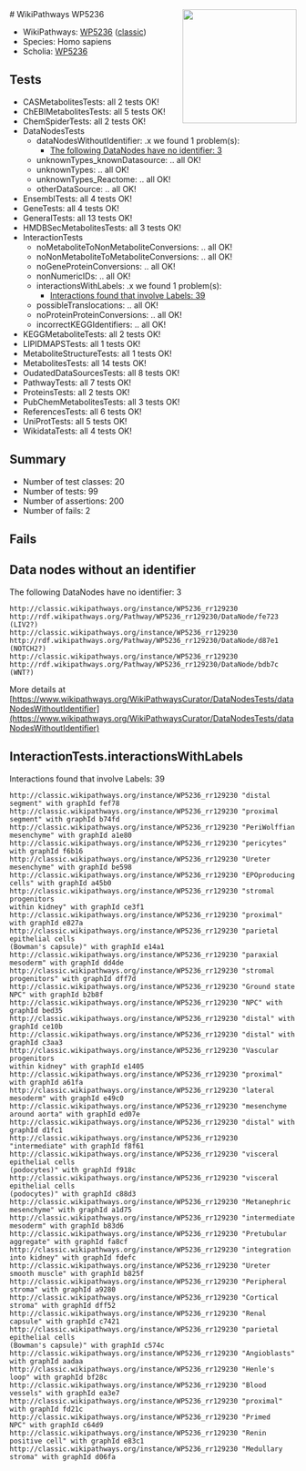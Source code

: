 <img style="float: right; width: 200px" src="https://upload.wikimedia.org/wikipedia/commons/thumb/8/83/Wplogo_with_text_500.png/640px-Wplogo_with_text_500.png" />
# WikiPathways WP5236

* WikiPathways: [WP5236](https://wikipathways.org/pathways/WP5236) ([classic](https://classic.wikipathways.org/instance/WP5236))
* Species: Homo sapiens
* Scholia: [WP5236](https://scholia.toolforge.org/wikipathways/WP5236)
## Tests
* CASMetabolitesTests: all 2 tests OK!
* ChEBIMetabolitesTests: all 5 tests OK!
* ChemSpiderTests: all 2 tests OK!
* DataNodesTests
    * dataNodesWithoutIdentifier: .x we found 1 problem(s):
        * [The following DataNodes have no identifier: 3](#d2d32fa2)
    * unknownTypes_knownDatasource: .. all OK!
    * unknownTypes: .. all OK!
    * unknownTypes_Reactome: .. all OK!
    * otherDataSource: .. all OK!
* EnsemblTests: all 4 tests OK!
* GeneTests: all 4 tests OK!
* GeneralTests: all 13 tests OK!
* HMDBSecMetabolitesTests: all 3 tests OK!
* InteractionTests
    * noMetaboliteToNonMetaboliteConversions: .. all OK!
    * noNonMetaboliteToMetaboliteConversions: .. all OK!
    * noGeneProteinConversions: .. all OK!
    * nonNumericIDs: .. all OK!
    * interactionsWithLabels: .x we found 1 problem(s):
        * [Interactions found that involve Labels: 39](#fe97a8ff)
    * possibleTranslocations: .. all OK!
    * noProteinProteinConversions: .. all OK!
    * incorrectKEGGIdentifiers: .. all OK!
* KEGGMetaboliteTests: all 2 tests OK!
* LIPIDMAPSTests: all 1 tests OK!
* MetaboliteStructureTests: all 1 tests OK!
* MetabolitesTests: all 14 tests OK!
* OudatedDataSourcesTests: all 8 tests OK!
* PathwayTests: all 7 tests OK!
* ProteinsTests: all 2 tests OK!
* PubChemMetabolitesTests: all 3 tests OK!
* ReferencesTests: all 6 tests OK!
* UniProtTests: all 5 tests OK!
* WikidataTests: all 4 tests OK!


## Summary

* Number of test classes: 20
* Number of tests: 99
* Number of assertions: 200
* Number of fails: 2

## Fails

<a name="d2d32fa2" />

## Data nodes without an identifier

The following DataNodes have no identifier: 3
```
http://classic.wikipathways.org/instance/WP5236_rr129230 http://rdf.wikipathways.org/Pathway/WP5236_rr129230/DataNode/fe723 (LIV2?)
http://classic.wikipathways.org/instance/WP5236_rr129230 http://rdf.wikipathways.org/Pathway/WP5236_rr129230/DataNode/d87e1 (NOTCH2?)
http://classic.wikipathways.org/instance/WP5236_rr129230 http://rdf.wikipathways.org/Pathway/WP5236_rr129230/DataNode/bdb7c (WNT?)
```

More details at [https://www.wikipathways.org/WikiPathwaysCurator/DataNodesTests/dataNodesWithoutIdentifier](https://www.wikipathways.org/WikiPathwaysCurator/DataNodesTests/dataNodesWithoutIdentifier)

<a name="fe97a8ff" />

## InteractionTests.interactionsWithLabels

Interactions found that involve Labels: 39
```
http://classic.wikipathways.org/instance/WP5236_rr129230 "distal segment" with graphId fef78
http://classic.wikipathways.org/instance/WP5236_rr129230 "proximal segment" with graphId b74fd
http://classic.wikipathways.org/instance/WP5236_rr129230 "PeriWolffian
mesenchyme" with graphId a1e80
http://classic.wikipathways.org/instance/WP5236_rr129230 "pericytes" with graphId f6b16
http://classic.wikipathways.org/instance/WP5236_rr129230 "Ureter
mesenchyme" with graphId be598
http://classic.wikipathways.org/instance/WP5236_rr129230 "EPOproducing
cells" with graphId a45b0
http://classic.wikipathways.org/instance/WP5236_rr129230 "stromal
progenitors
within kidney" with graphId ce3f1
http://classic.wikipathways.org/instance/WP5236_rr129230 "proximal" with graphId e827a
http://classic.wikipathways.org/instance/WP5236_rr129230 "parietal
epithelial cells
(Bowman's capsule)" with graphId e14a1
http://classic.wikipathways.org/instance/WP5236_rr129230 "paraxial
mesoderm" with graphId dd4de
http://classic.wikipathways.org/instance/WP5236_rr129230 "stromal
progenitors" with graphId dff7d
http://classic.wikipathways.org/instance/WP5236_rr129230 "Ground state
NPC" with graphId b2b8f
http://classic.wikipathways.org/instance/WP5236_rr129230 "NPC" with graphId bed35
http://classic.wikipathways.org/instance/WP5236_rr129230 "distal" with graphId ce10b
http://classic.wikipathways.org/instance/WP5236_rr129230 "distal" with graphId c3aa3
http://classic.wikipathways.org/instance/WP5236_rr129230 "Vascular progenitors
within kidney" with graphId e1405
http://classic.wikipathways.org/instance/WP5236_rr129230 "proximal" with graphId a61fa
http://classic.wikipathways.org/instance/WP5236_rr129230 "lateral
mesoderm" with graphId e49c0
http://classic.wikipathways.org/instance/WP5236_rr129230 "mesenchyme
around aorta" with graphId ed07e
http://classic.wikipathways.org/instance/WP5236_rr129230 "distal" with graphId d1fc1
http://classic.wikipathways.org/instance/WP5236_rr129230 "intermediate" with graphId f8f61
http://classic.wikipathways.org/instance/WP5236_rr129230 "visceral 
epithelial cells
(podocytes)" with graphId f918c
http://classic.wikipathways.org/instance/WP5236_rr129230 "visceral 
epithelial cells
(podocytes)" with graphId c88d3
http://classic.wikipathways.org/instance/WP5236_rr129230 "Metanephric
mesenchyme" with graphId a1d75
http://classic.wikipathways.org/instance/WP5236_rr129230 "intermediate
mesoderm" with graphId b83d6
http://classic.wikipathways.org/instance/WP5236_rr129230 "Pretubular
aggregate" with graphId fa8cf
http://classic.wikipathways.org/instance/WP5236_rr129230 "integration 
into kidney" with graphId fdefc
http://classic.wikipathways.org/instance/WP5236_rr129230 "Ureter
smooth muscle" with graphId b825f
http://classic.wikipathways.org/instance/WP5236_rr129230 "Peripheral stroma" with graphId a9280
http://classic.wikipathways.org/instance/WP5236_rr129230 "Cortical stroma" with graphId dff52
http://classic.wikipathways.org/instance/WP5236_rr129230 "Renal capsule" with graphId c7421
http://classic.wikipathways.org/instance/WP5236_rr129230 "parietal
epithelial cells
(Bowman's capsule)" with graphId c574c
http://classic.wikipathways.org/instance/WP5236_rr129230 "Angioblasts" with graphId aadaa
http://classic.wikipathways.org/instance/WP5236_rr129230 "Henle's loop" with graphId bf28c
http://classic.wikipathways.org/instance/WP5236_rr129230 "Blood vessels" with graphId ea3e7
http://classic.wikipathways.org/instance/WP5236_rr129230 "proximal" with graphId fd21c
http://classic.wikipathways.org/instance/WP5236_rr129230 "Primed
NPC" with graphId c64d9
http://classic.wikipathways.org/instance/WP5236_rr129230 "Renin positive cell" with graphId e83c1
http://classic.wikipathways.org/instance/WP5236_rr129230 "Medullary stroma" with graphId d06fa
```

